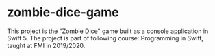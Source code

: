 # zombie-dice-game
This project is the "Zombie Dice" game built as a console application in Swift 5. The project is part of following course: Programming in Swift, taught at FMI in 2019/2020.
